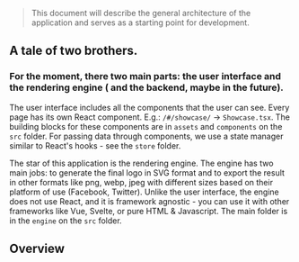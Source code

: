 > This document will describe the general architecture of the application and serves as a starting point for development. 

## A tale of two brothers.

### For the moment, there two main parts: the user interface and the rendering engine ( and the backend, maybe in the future).

The user interface includes all the components that the user can see. Every page has its own React component. E.g.: `/#/showcase/` -> `Showcase.tsx`. The building blocks for these components are in `assets` and `components` on the `src` folder. For passing data through components, we use a state manager similar to React's hooks - see the `store` folder.

The star of this application is the rendering engine. The engine has two main jobs: to generate the final logo in SVG format and to export the result in other formats like png, webp, jpeg with different sizes based on their platform of use (Facebook, Twitter). Unlike the user interface, the engine does not use React, and it is framework agnostic - you can use it with other frameworks like Vue, Svelte, or pure HTML & Javascript. The main folder is in the `engine` on the `src` folder.

## Overview

